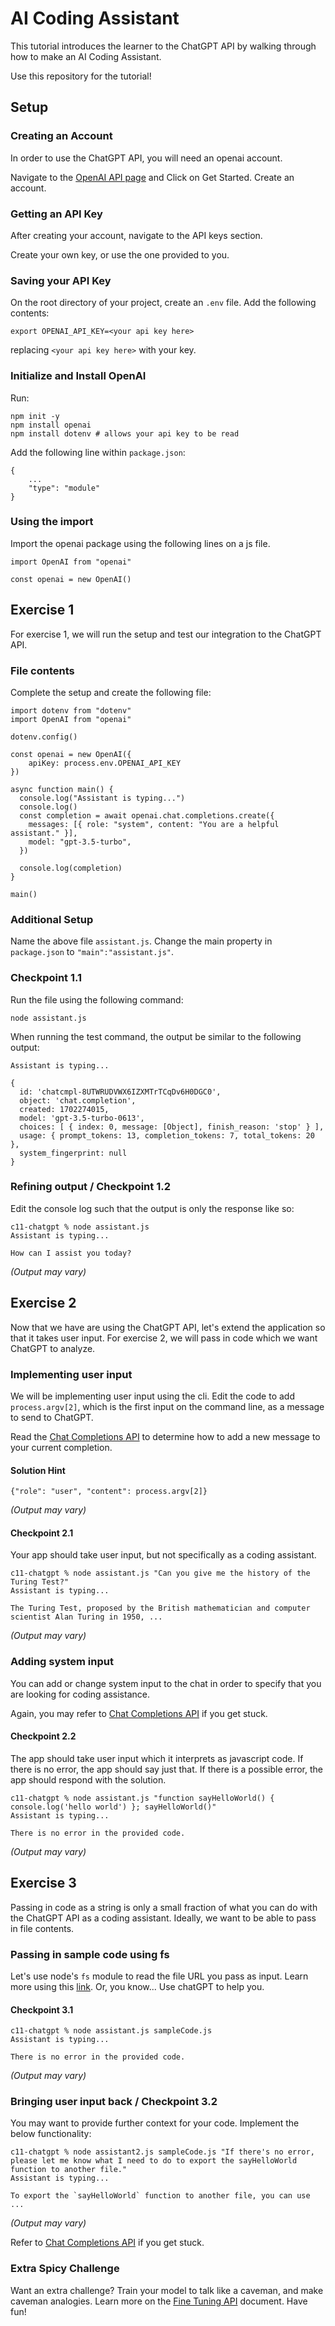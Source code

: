 # AI Coding Assistant
This tutorial introduces the learner to the ChatGPT API by walking through how to make an AI Coding Assistant.

Use this repository for the tutorial!

## Setup

### Creating an Account
In order to use the ChatGPT API, you will need an openai account.

Navigate to the [OpenAI API page](https://openai.com/product) and Click on Get Started. Create an account.

### Getting an API Key
After creating your account, navigate to the API keys section.

Create your own key, or use the one provided to you.

### Saving your API Key
On the root directory of your project, create an `.env` file. Add the following contents:

```
export OPENAI_API_KEY=<your api key here>
```

replacing `<your api key here>` with your key.

### Initialize and Install OpenAI
Run:
```
npm init -y
npm install openai
npm install dotenv # allows your api key to be read
```

Add the following line within `package.json`:
```
{
    ...
    "type": "module"
}
```

### Using the import
Import the openai package using the following lines on a js file.
```
import OpenAI from "openai"

const openai = new OpenAI()
```


## Exercise 1
For exercise 1, we will run the setup and test our integration to the ChatGPT API.

### File contents
Complete the setup and create the following file:
```
import dotenv from "dotenv"
import OpenAI from "openai"

dotenv.config()

const openai = new OpenAI({
    apiKey: process.env.OPENAI_API_KEY
})

async function main() {
  console.log("Assistant is typing...")
  console.log()
  const completion = await openai.chat.completions.create({
    messages: [{ role: "system", content: "You are a helpful assistant." }],
    model: "gpt-3.5-turbo",
  })

  console.log(completion)
}

main()
```

### Additional Setup
Name the above file `assistant.js`.
Change the main property in `package.json` to `"main":"assistant.js"`.

### Checkpoint 1.1
Run the file using the following command:
```
node assistant.js
```
When running the test command, the output be similar to the following output:
```
Assistant is typing...

{
  id: 'chatcmpl-8UTWRUDVWX6IZXMTrTCqDv6H0DGC0',
  object: 'chat.completion',
  created: 1702274015,
  model: 'gpt-3.5-turbo-0613',
  choices: [ { index: 0, message: [Object], finish_reason: 'stop' } ],
  usage: { prompt_tokens: 13, completion_tokens: 7, total_tokens: 20 },
  system_fingerprint: null
}
```
### Refining output / Checkpoint 1.2
Edit the console log such that the output is only the response like so:
```
c11-chatgpt % node assistant.js
Assistant is typing...

How can I assist you today?
```
_(Output may vary)_

## Exercise 2

Now that we have are using the ChatGPT API, let's extend the application so that it takes user input. For exercise 2, we will pass in code which we want ChatGPT to analyze.

### Implementing user input
We will be implementing user input using the cli.
Edit the code to add `process.argv[2]`, which is the first input on the command line, as a message to send to ChatGPT.

Read the [Chat Completions API](https://platform.openai.com/docs/guides/text-generation/chat-completions-api) to determine how to add a new message to your current completion.

#### Solution Hint
```
{"role": "user", "content": process.argv[2]}
```
_(Output may vary)_

#### Checkpoint 2.1
Your app should take user input, but not specifically as a coding assistant.
```
c11-chatgpt % node assistant.js "Can you give me the history of the Turing Test?"
Assistant is typing...

The Turing Test, proposed by the British mathematician and computer scientist Alan Turing in 1950, ...
```
_(Output may vary)_

### Adding system input
You can add or change system input to the chat in order to specify that you are looking for coding assistance.

Again, you may refer to [Chat Completions API](https://platform.openai.com/docs/guides/text-generation/chat-completions-api) if you get stuck.

#### Checkpoint 2.2
The app should take user input which it interprets as javascript code. If there is no error, the app should say just that. If there is a possible error, the app should respond with the solution.

```
c11-chatgpt % node assistant.js "function sayHelloWorld() { console.log('hello world') }; sayHelloWorld()"
Assistant is typing...

There is no error in the provided code.
```
_(Output may vary)_

## Exercise 3
Passing in code as a string is only a small fraction of what you can do with the ChatGPT API as a coding assistant. Ideally, we want to be able to pass in file contents.

### Passing in sample code using fs
Let's use node's `fs` module to read the file URL you pass as input. Learn more using this [link](https://www.geeksforgeeks.org/node-js-fs-readfilesync-method/). Or, you know... Use chatGPT to help you.

#### Checkpoint 3.1
```
c11-chatgpt % node assistant.js sampleCode.js
Assistant is typing...

There is no error in the provided code.
```
_(Output may vary)_

### Bringing user input back / Checkpoint 3.2
You may want to provide further context for your code. Implement the below functionality:
```
c11-chatgpt % node assistant2.js sampleCode.js "If there's no error, please let me know what I need to do to export the sayHelloWorld function to another file."
Assistant is typing...

To export the `sayHelloWorld` function to another file, you can use ...
```
_(Output may vary)_

Refer to [Chat Completions API](https://platform.openai.com/docs/guides/text-generation/chat-completions-api) if you get stuck.


### Extra Spicy Challenge
Want an extra challenge? Train your model to talk like a caveman, and make caveman analogies. Learn more on the [Fine Tuning API](https://platform.openai.com/docs/guides/fine-tuning) document. Have fun!
